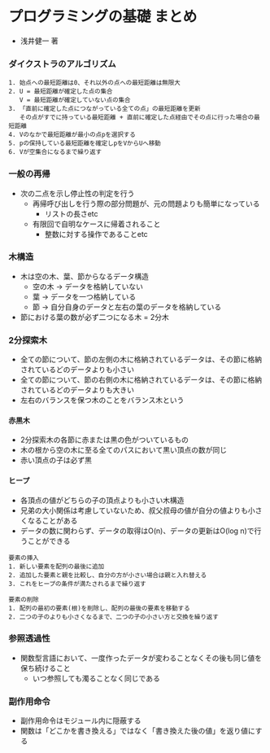 # プログラミングの基礎 まとめ
- 浅井健一 著

### ダイクストラのアルゴリズム
```
1. 始点への最短距離は0、それ以外の点への最短距離は無限大
2. U = 最短距離が確定した点の集合
   V = 最短距離が確定していない点の集合
3. 「直前に確定した点につながっている全ての点」の最短距離を更新
   その点がすでに持っている最短距離 + 直前に確定した点経由でその点に行った場合の最短距離
4. Vのなかで最短距離が最小の点pを選択する
5. pの保持している最短距離を確定しpをVからUへ移動
6. Vが空集合になるまで繰り返す
```

### 一般の再帰
- 次の二点を示し停止性の判定を行う
  - 再帰呼び出しを行う際の部分問題が、元の問題よりも簡単になっている
    - リストの長さetc
  - 有限回で自明なケースに帰着されること
    - 整数に対する操作であることetc

### 木構造
- 木は空の木、葉、節からなるデータ構造
  - 空の木 -> データを格納していない
  - 葉 -> データを一つ格納している
  - 節 -> 自分自身のデータと左右の葉のデータを格納している
- 節における葉の数が必ず二つになる木 = 2分木

### 2分探索木
- 全ての節について、節の左側の木に格納されているデータは、その節に格納されているどのデータよりも小さい
- 全ての節について、節の右側の木に格納されているデータは、その節に格納されているどのデータよりも大きい
- 左右のバランスを保つ木のことをバランス木という

#### 赤黒木
- 2分探索木の各節に赤または黒の色がついているもの
- 木の根から空の木に至る全てのパスにおいて黒い頂点の数が同じ
- 赤い頂点の子は必ず黒

#### ヒープ
- 各頂点の値がどちらの子の頂点よりも小さい木構造
- 兄弟の大小関係は考慮していないため、叔父叔母の値が自分の値よりも小さくなることがある
- データの数に関わらず、データの取得はO(n)、データの更新はO(log n)で行うことができる
```
要素の挿入
1. 新しい要素を配列の最後に追加
2. 追加した要素と親を比較し、自分の方が小さい場合は親と入れ替える
3. これをヒープの条件が満たされるまで繰り返す
```
```
要素の削除
1. 配列の最初の要素(根)を削除し、配列の最後の要素を移動する
2. 二つの子のよりも小さくなるまで、二つの子の小さい方と交換を繰り返す
```

### 参照透過性
- 関数型言語において、一度作ったデータが変わることなくその後も同じ値を保ち続けること
  - いつ参照しても濁ることなく同じである

### 副作用命令
- 副作用命令はモジュール内に隠蔽する
- 関数は「どこかを書き換える」ではなく「書き換えた後の値」を返り値にする
